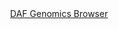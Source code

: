<div id="DAF_Genomics_Browser" align="center">
  <a href="https://ink-blot.github.io/?sessionURL=blob:zZVtj6o4FID_yqafdhNEiiDiNx3fR70jqOi9uTEVCxSBIi2CTOa_b8cd72azk52Zzb5MQgiUU845fZ7CIzjjjBGagDZQZajLOpAAC2hhoziN8BzFmIG2hyKGJZBhD2c4cTFoPwIPMY5W1lRMDDhPWbtePyCv5uOExsRlMmvIKK0xmvMAi9CaKqMYVTRBBZNdGotgjuooSgOaMFpHrosZqyn1FCf.rkDidHu2u74S7.I84uSadSeKEIUdZA.JaklywOUbhbwns2.MGseZmn7Vy0XS6sMV315sRAf7brV2nfBLMT3dWYeHzf1k6DGyPOOeFpmdgDSVcTya.3mW1ulw0q3Oq.bca1zuXTY0GpsIjtbssu_PJhPkt.imCvmFD1nqDBELNCNQUgz7ZZepX.JqLBoi4EkCEXVzsezADTJotHVJaWmSppu15ytdMnVTtJ1RAtrfvkuAZ8g9iuhvj4BfUsEGMHzKr5gkQLMDzkC7ZiqKAU1T1TVDU0wTPkmPIM.ifxhejBJBg.zwgfDdgXKZ0YwLTr7nNWS_EvV4JLqyE4nfDv5EZGE.c9gCw0FgLZq2zwbr2BpoyBtNDTsd5aNBU9vzFZ8mvUD101PIuhucjDVMD64Ft34s8z0RHb27dY9mMeIi9HlI3L.QRUlCOeLP.1UCASZ.IGIMRQIujajgDDJ__7Mi_SQOqCu_iKAzYWRPIsIvjkhJC9BuqHpTgz_UaPw7KvzYvbZltdQWNFuNHdwJ_Fx8Qg47lqRMFt3IZ9f7kxkfnvuJRFluZ13_KyyadzM78o_eukeWx759Kqu47KfVxmoZE6Phbb07XA3WHaPpLh_cUWH3i7v8PlqUfxTl46t480aM_K7NGWUEJfxVHaBhGupfCPSiifa_aPIMNvrborw2.xOpcgyWq5Y16LG9QWEYeJUTrDJisXKsHCdm7IW5HXZ0HiyGeqleJh0nuZR6eB7O9tv01PFnH1Ll1ZX8uCxQU5rG27bo_6Et8h7F79DiJewT8e91vDDtOLRskUUVjhy_Km3iQzobquh.7uv6IJ860.PD.GSmXeaY47mhwiI8ug9knjsLIjp6i_9tbW6gf7u9_Uwi4icxvqJ.4dZ8.v70Kw--" target="_blank">DAF Genomics Browser</a>
</div>
